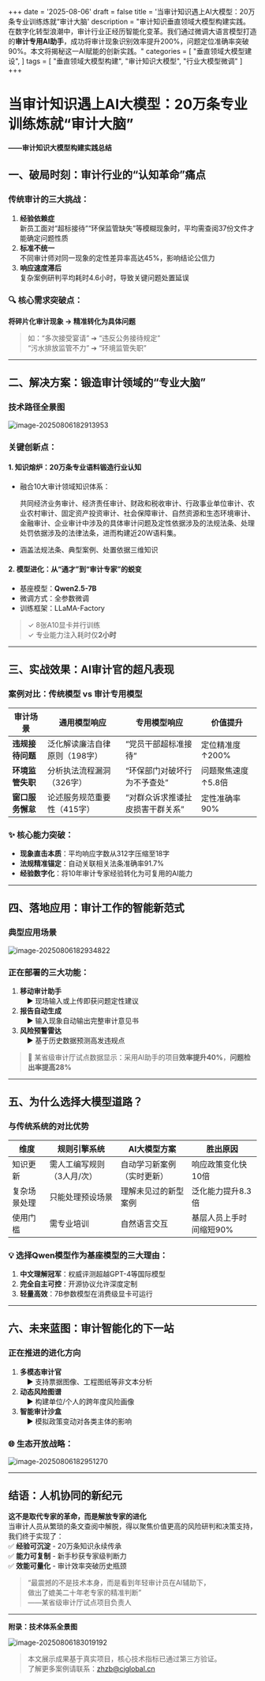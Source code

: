 +++
date = '2025-08-06'
draft = false
title = '当审计知识遇上AI大模型：20万条专业训练炼就“审计大脑'
description = "审计知识垂直领域大模型构建实践。 在数字化转型浪潮中，审计行业正经历智能化变革。我们通过微调大语言模型打造的**审计专用AI助手**，成功将审计现象识别效率提升200%，问题定位准确率突破90%。本文将揭秘这一AI赋能的创新实践。"
categories = [
    "垂直领域大模型建设",
]
tags = [
    "垂直领域大模型构建",
    "审计知识大模型",
    "行业大模型微调"
]
+++
# 当审计知识遇上AI大模型：20万条专业训练炼就“审计大脑”

**——审计知识大模型构建实践总结**







## 一、破局时刻：审计行业的“认知革命”痛点

### 传统审计的三大挑战：

1.  **经验依赖症**\
    新员工面对“超标接待”“环保监管缺失”等模糊现象时，平均需查阅37份文件才能确定问题性质
2.  **标准不统一**\
    不同审计师对同一现象的定性差异率高达45%，影响结论公信力
3.  **响应速度滞后**\
    复杂案例研判平均耗时4.6小时，导致关键问题处置延误

### 🔍 核心需求突破点：

**将碎片化审计现象 → 精准转化为具体问题**

> 如：“多次接受宴请” ➔ “违反公务接待规定”\
> “污水排放监管不力” ➔ “环境监管失职”

***



## 二、解决方案：锻造审计领域的“专业大脑”

### 技术路径全景图

![image-20250806182913953](https://raw.githubusercontent.com/iceberg2024/public/main/images/image-20250806182913953.png)



### 关键创新点：

#### 1. **知识熔炉：20万条专业语料锻造行业认知**

*   融合10大审计领域知识体系：

    共同经济业务审计、经济责任审计、财政和税收审计、行政事业单位审计、农业农村审计、固定资产投资审计、社会保障审计、自然资源和生态环境审计、金融审计、企业审计中涉及的具体审计问题及定性依据涉及的法规法条、处理处罚依据涉及的法律法条，进而构建近20W语料集。

*   涵盖法规法条、典型案例、处置依据三维知识

#### 2. **模型进化：从“通才”到“审计专家”的蜕变**

*   基座模型：**Qwen2.5-7B**
*   微调方式：全参数微调
*   训练框架：LLaMA-Factory

> ✓ 8张A10显卡并行训练\
> ✓ 专业能力注入耗时仅**2小时**

***



## 三、实战效果：AI审计官的超凡表现

### 案例对比：传统模型 vs 审计专用模型

| **审计场景**     | **通用模型响应**              | **专用模型响应**                 | **价值提升**       |
| ---------------- | ----------------------------- | -------------------------------- | ------------------ |
| **违规接待问题** | 泛化解读廉洁自律原则（198字） | “党员干部超标准接待”             | 定位精准度↑200%    |
| **环境监管失职** | 分析执法流程漏洞（326字）     | “环保部门对破坏行为不予查处”     | 问题聚焦速度↑5.8倍 |
| **窗口服务懈怠** | 论述服务规范重要性（415字）   | “对群众诉求推诿扯皮损害干群关系” | 定性准确率90%      |

### ✨ 核心能力突破：

*   **现象直击本质**：平均响应字数从312字压缩至18字
*   **法规精准锚定**：自动关联相关法条准确率91.7%
*   **经验数字化**：将10年审计专家经验转化为可复用的AI能力

***



## 四、落地应用：审计工作的智能新范式

### 典型应用场景

![image-20250806182934822](https://raw.githubusercontent.com/iceberg2024/public/main/images/image-20250806182934822.png)



### 正在部署的三大功能：

1.  **移动审计助手**\
      ▶ 现场输入或上传即获问题定性建议
2.  **报告自动生成**\
      ▶ 输入现象自动输出完整审计意见书
3.  **风险预警雷达**\
      ▶ 基于历史数据预测高发违规点

> 📱 某省级审计厅试点数据显示：采用AI助手的项目**效率提升40%**，**问题检出率提高28%**

***



## 五、为什么选择大模型道路？

### 与传统系统的对比优势

| **维度** | 规则引擎系统         | AI大模型方案       | 胜出原因          |
| ------ | -------------- | ------------- | ------------- |
| 知识更新   | 需人工编写规则（3人月/次） | 自动学习新案例（实时更新） | 响应政策变化快10倍    |
| 复杂场景处理 | 只能处理预设场景       | 理解未见过的新型案例    | 泛化能力提升8.3倍    |
| 使用门槛   | 需专业培训          | 自然语言交互        | 基层人员上手时间缩短90% |

### 💡 选择Qwen模型作为基座模型的三大理由：

1.  **中文理解冠军**：权威评测超越GPT-4等国际模型
2.  **完全自主可控**：开源协议允许深度定制
3.  **轻量高效**：7B参数模型在消费级显卡可运行

***



## 六、未来蓝图：审计智能化的下一站

### 正在推进的进化方向

1.  **多模态审计官**\
      ▶ 支持票据图像、工程图纸等非文本分析
2.  **动态风险图谱**\
      ▶ 构建单位/个人的跨年度风险画像
3.  **智能审计沙盒**\
      ▶ 模拟政策变动对各类主体的影响

### 🌐 生态开放战略：

![image-20250806182951270](https://raw.githubusercontent.com/iceberg2024/public/main/images/image-20250806182951270.png)



***



## 结语：人机协同的新纪元

**这不是取代专家的革命，而是解放专家的进化**\
当审计人员从繁琐的条文查阅中解脱，得以聚焦价值更高的风险研判和决策支持，我们终于实现了：\
✅ **经验可沉淀** - 20万条知识永续传承\
✅ **能力可复制** - 新手秒获专家级判断力\
✅ **效能可量化** - 审计效率突破历史瓶颈

> “最震撼的不是技术本身，而是看到年轻审计员在AI辅助下，\
> 做出了媲美二十年老专家的精准判断”\
> ——某省级审计厅试点项目负责人

***

**附录：技术体系全景图**

![image-20250806183019192](https://raw.githubusercontent.com/iceberg2024/public/main/images/image-20250806183019192.png)



> 本文展示成果基于真实项目，核心技术指标已通过第三方验证。\
> 了解更多案例请联系：<zhzb@ciglobal.cn>

